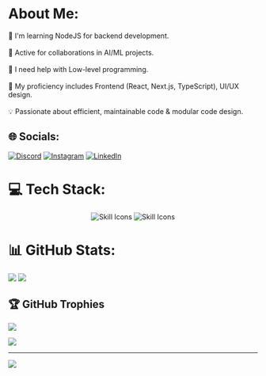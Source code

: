 # About Me:
🌱 I'm learning NodeJS for backend development.<br><br>👯 Active for collaborations in AI/ML projects.<br><br>🤔 I need help with Low-level programming.<br><br>💬 My proficiency includes Frontend (React, Next.js, TypeScript), UI/UX design.<br><br>💡 Passionate about efficient, maintainable code & modular code design.<br>


## 🌐 Socials:
[![Discord](https://img.shields.io/badge/Discord-%237289DA.svg?logo=discord&logoColor=white)](https://discord.gg/RyEyPBGf9x) [![Instagram](https://img.shields.io/badge/Instagram-%23E4405F.svg?logo=Instagram&logoColor=white)](https://instagram.com/khushalrathore_) [![LinkedIn](https://img.shields.io/badge/LinkedIn-%230077B5.svg?logo=linkedin&logoColor=white)](https://linkedin.com/in/khushalrathore) 

# 💻 Tech Stack:

<p align="center">
  <img style="pointer-events: none;" src="https://skillicons.dev/icons?i=bash,git,github,neovim,ruby,cpp,py,opencv,flask,gcp" alt="Skill Icons" />
  <img style="pointer-events: none;" src="https://skillicons.dev/icons?i=html,md,css,sass,tailwind,js,ts,webpack,npm,react,nextjs,vercel,vite" alt="Skill Icons" />
</p>

# 📊 GitHub Stats:
![](https://github-readme-stats.vercel.app/api/top-langs/?username=khushalrathore&theme=dark&hide_border=false&include_all_commits=false&count_private=false&layout=compact)
![](https://github-readme-streak-stats.herokuapp.com/?user=khushalrathore&theme=dark&hide_border=false)

## 🏆 GitHub Trophies
![](https://github-profile-trophy.vercel.app/?username=khushalrathore&theme=gruvbox&no-frame=false&no-bg=true&margin-w=4)

![](https://quotes-github-readme.vercel.app/api?type=horizontal&theme=merko)

---
[![](https://visitcount.itsvg.in/api?id=khushalrathore&icon=0&color=0)](https://visitcount.itsvg.in)

</div>
